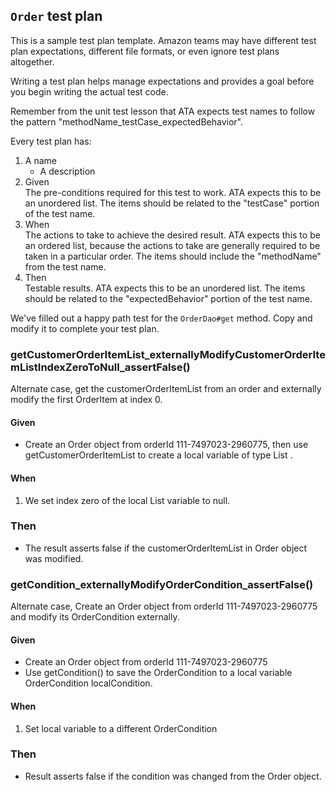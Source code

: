## `Order` test plan
This is a sample test plan template. Amazon teams may have different test plan
expectations, different file formats, or even ignore test plans altogether.

Writing a test plan helps manage expectations and provides a goal before you
begin writing the actual test code.

Remember from the unit test lesson that ATA expects test names to follow the
pattern "methodName_testCase_expectedBehavior".

Every test plan has:
1. A name
    * A description
2. Given  
   The pre-conditions required for this test to work.
   ATA expects this to be an unordered list. The items should be
   related to the "testCase" portion of the test name.
3. When  
   The actions to take to achieve the desired result.
   ATA expects this to be an ordered list, because the actions to take are
   generally required to be taken in a particular order.
   The items should include the "methodName" from the test name.
4. Then  
   Testable results.
   ATA expects this to be an unordered list. The items should be
   related to the "expectedBehavior" portion of the test name.

We've filled out a happy path test for the `OrderDao#get` method.
Copy and modify it to complete your test plan.

### getCustomerOrderItemList_externallyModifyCustomerOrderItemListIndexZeroToNull_assertFalse()
Alternate case, get the customerOrderItemList from an order and externally modify the first OrderItem at index 0.
#### Given
* Create an Order object from orderId 111-7497023-2960775, then use getCustomerOrderItemList to create a local variable of type List<OrderItem> .
#### When
1. We set index zero of the local List variable to null.
### Then
* The result asserts false if the customerOrderItemList in Order object was modified. 

### getCondition_externallyModifyOrderCondition_assertFalse()
Alternate case, Create an Order object from orderId 111-7497023-2960775 and modify its OrderCondition externally.
#### Given
* Create an Order object from orderId 111-7497023-2960775 
* Use getCondition() to save the OrderCondition to a local variable OrderCondition localCondition.
#### When
1. Set local variable to a different OrderCondition
### Then
* Result asserts false if the condition was changed from the Order object.
